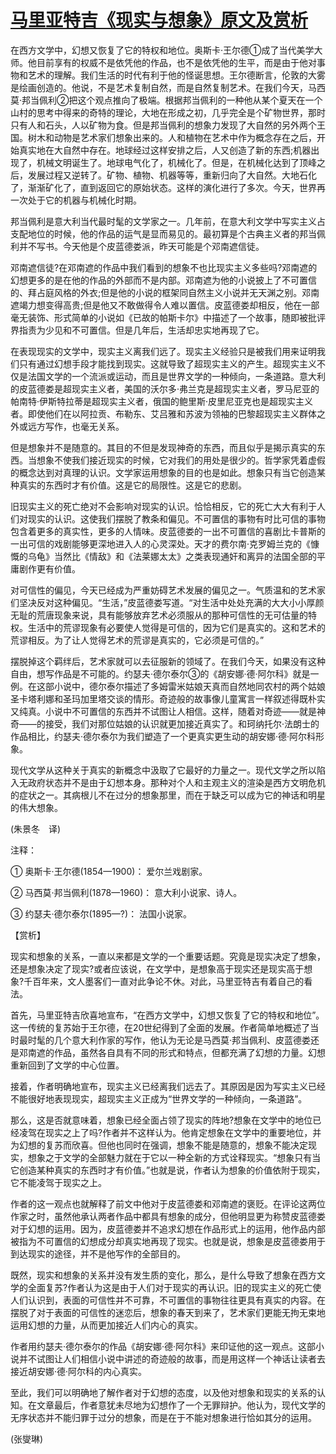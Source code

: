 # [马里亚特吉《现实与想象》原文及赏析](https://www.vrrw.net/wx/12295.html)

在西方文学中，幻想又恢复了它的特权和地位。奥斯卡·王尔德①成了当代美学大师。他目前享有的权威不是依凭他的作品，也不是依凭他的生平，而是由于他对事物和艺术的理解。我们生活的时代有利于他的怪诞思想。王尔德断言，伦敦的大雾是绘画创造的。他说，不是艺术复制自然，而是自然复制艺术。在我们今天，马西莫·邦当佩利②把这个观点推向了极端。根据邦当佩利的一种他从某个夏天在一个山村的思考中得来的奇特的理论，大地在形成之初，几乎完全是个矿物世界，那时只有人和石头，人以矿物为食。但是邦当佩利的想象力发现了大自然的另外两个王国。树木和动物是艺术家们想象出来的。人和植物在艺术中作为概念存在之后，开始真实地在大自然中存在。地球经过这样安排之后，人又创造了新的东西;机器出现了，机械文明诞生了。地球电气化了，机械化了。但是，在机械化达到了顶峰之后，发展过程又逆转了。矿物、植物、机器等等，重新归向了大自然。大地石化了，渐渐矿化了，直到返回它的原始状态。这样的演化进行了多次。今天，世界再一次处于它的机器与机械化时期。

邦当佩利是意大利当代最时髦的文学家之一。几年前，在意大利文学中写实主义占支配地位的时候，他的作品的运气是显而易见的。最初算是个古典主义者的邦当佩利并不写书。今天他是个皮蓝德娄派，昨天可能是个邓南遮信徒。



邓南遮信徒?在邓南遮的作品中我们看到的想象不也比现实主义多些吗?邓南遮的幻想更多的是在他的作品的外部而不是内部。邓南遮为他的小说披上了不可置信的、拜占庭风格的外衣;但是他的小说的框架同自然主义小说并无天渊之别。邓南遮竭力想变得高贵;但是他又不敢做得令人难以置信。皮蓝德娄却相反，他在一部毫无装饰、形式简单的小说如《已故的帕斯卡尔》中描述了一个故事，随即被批评界指责为少见和不可置信。但是几年后，生活却忠实地再现了它。

在表现现实的文学中，现实主义离我们远了。现实主义经验只是被我们用来证明我们只有通过幻想手段才能找到现实。这就导致了超现实主义的产生。超现实主义不仅是法国文学的一个流派或运动，而且是世界文学的一种倾向，一条道路。意大利的皮蓝德娄是超现实主义者，美国的沃尔多·弗兰克是超现实主义者，罗马尼亚的帕南特·伊斯特拉蒂是超现实主义者，俄国的鲍里斯·皮里尼亚克也是超现实主义者。即使他们在以阿拉贡、布勒东、艾吕雅和苏波为领袖的巴黎超现实主义群体之外或远方写作，也毫无关系。

但是想象并不是随意的。其目的不但是发现神奇的东西，而且似乎是揭示真实的东西。当想象不使我们接近现实的时候，它对我们的用处是很少的。哲学家凭着虚假的概念达到对真理的认识。文学家运用想象的目的也是如此。想象只有当它创造某种真实的东西时才有价值。这是它的局限性。这是它的悲剧。

旧现实主义的死亡绝对不会影响对现实的认识。恰恰相反，它的死亡大大有利于人们对现实的认识。这使我们摆脱了教条和偏见。不可置信的事物有时比可信的事物包含着更多的真实性，更多的人情味。皮蓝德娄的一出不可置信的喜剧比卡普斯的一出可信的戏剧能够更深地进入人的心灵深处。天才的费尔南·克罗姆兰克的《慷慨的乌龟》当然比《情敌》和《法莱娜太太》之类表现通奸和离异的法国全部的平庸剧作更有价值。

对可信性的偏见，今天已经成为严重妨碍艺术发展的偏见之一。气质温和的艺术家们坚决反对这种偏见。“生活，”皮蓝德娄写道。“对生活中处处充满的大大小小厚颜无耻的荒唐现象来说，具有能够放弃艺术必须服从的那种可信性的无可估量的特权。生活中的荒谬现象有必要使人觉得是可信的，因为它们是真实的。这和艺术的荒谬相反。为了让人觉得艺术的荒谬是真实的，它必须是可信的。”

摆脱掉这个羁绊后，艺术家就可以去征服新的领域了。在我们今天，如果没有这种自由，想写作品是不可能的。约瑟夫·德尔泰尔③的《胡安娜·德·阿尔科》就是一例。在这部小说中，德尔泰尔描述了多姆雷米姑娘天真而自然地同农村的两个姑娘圣卡塔利娜和圣玛加里塔交谈的情形。奇迹般的故事像儿童寓言一样叙述得既朴实又纯真。小说中不可置信的东西并不试图让人相信。这样，随着对奇迹——就是神奇——的接受，我们对那位姑娘的认识就更加接近真实了。和珂纳托尔·法朗士的作品相比，约瑟夫·德尔泰尔为我们塑造了一个更真实更生动的胡安娜·德·阿尔科形象。

现代文学从这种关于真实的新概念中汲取了它最好的力量之一。现代文学之所以陷入无政府状态并不是由于幻想本身。那种对个人和主观主义的渲染是西方文明危机的症状之一。其病根儿不在过分的想象那里，而在于缺乏可以成为它的神话和明星的伟大想象。

(朱景冬　译)

注释：

① 奥斯卡·王尔德(1854—1900)： 爱尔兰戏剧家。

② 马西莫·邦当佩利(1878—1960)： 意大利小说家、诗人。

③ 约瑟夫·德尔泰尔(1895—?)： 法国小说家。

【赏析】

现实和想象的关系，一直以来都是文学的一个重要话题。究竟是现实决定了想象，还是想象决定了现实?或者应该说，在文学中，是想象高于现实还是现实高于想象?千百年来，文人墨客们一直对此争论不休。对此，马里亚特吉有着自己的看法。

首先，马里亚特吉欣喜地宣布，“在西方文学中，幻想又恢复了它的特权和地位”。这一传统的复苏始于王尔德，在20世纪得到了全面的发展。作者简单地概述了当时最时髦的几个意大利作家的写作，他认为无论是马西莫·邦当佩利、皮蓝德娄还是邓南遮的作品，虽然各自具有不同的形式和特点，但都充满了幻想的力量。幻想重新回到了文学的中心位置。

接着，作者明确地宣布，现实主义已经离我们远去了。其原因是因为写实主义已经不能很好地表现现实，超现实主义正成为“世界文学的一种倾向，一条道路”。

那么，这是否就意味着，想象已经全面占领了现实的阵地?想象在文学中的地位已经凌驾在现实之上了吗?作者并不这样认为。他肯定想象在文学中的重要地位，并为幻想的复苏而欣喜。但他也同时在强调，想象不能是随意的，想象不能决定现实，想象之于文学的全部魅力就在于它以一种全新的方式诠释现实。“想象只有当它创造某种真实的东西时才有价值。”也就是说，作者认为想象的价值依附于现实，它不能凌驾于现实之上。

作者的这一观点也就解释了前文中他对于皮蓝德娄和邓南遮的褒贬。在评论这两位作家之时，虽然他承认两者作品中都具有想象的成分，但他明显更为称赞皮蓝德娄对于幻想的运用。因为，皮蓝德娄并不追求幻想在作品形式上的运用，他作品内部被指为不可置信的幻想成分却真实地再现了现实。也就是说，想象是皮蓝德娄用于到达现实的途径，并不是他写作的全部目的。

既然，现实和想象的关系并没有发生质的变化，那么，是什么导致了想象在西方文学的全面复苏?作者认为这是由于人们对于现实的再认识。旧的现实主义的死亡使人们认识到，表面的可信性并不可靠，不可置信的事物往往更具有真实的内容。在摆脱了对于表面的可信性的迷恋后，想象的春天到来了，艺术家们更能无拘无束地运用幻想的力量，从而更加接近人们内心的真实。

作者用约瑟夫·德尔泰尔的作品《胡安娜·德·阿尔科》来印证他的这一观点。这部小说并不试图让人们相信小说中讲述的奇迹般的故事，而是用这样一个神话让读者去接近胡安娜·德·阿尔科的内心真实。

至此，我们可以明确地了解作者对于幻想的态度，以及他对想象和现实的关系的认知。在文章最后，作者意犹未尽地为幻想作了一个无罪辩护。他认为，现代文学的无序状态并不能归罪于过分的想象，而是在于不能对想象进行恰如其分的运用。

(张燮琳)

